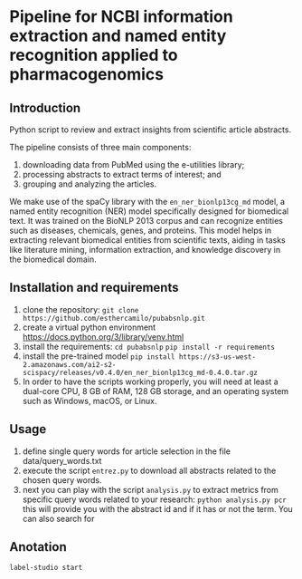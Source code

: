 # Pipeline for NCBI information extraction and named entity recognition applied to pharmacogenomics

## Introduction

Python script to review and extract insights from scientific article abstracts.

The pipeline consists of three main components: 
1. downloading data from PubMed using the e-utilities library; 
2. processing abstracts to extract terms of interest; and 
3. grouping and analyzing the articles.

We make use of the spaCy library with the `en_ner_bionlp13cg_md` model, a named entity recognition (NER) model
specifically designed for biomedical text. It was trained on the BioNLP 2013 corpus and can recognize entities such
as diseases, chemicals, genes, and proteins. This model helps in extracting relevant biomedical entities from 
scientific texts, aiding in tasks like literature mining, information extraction, and knowledge discovery in the
biomedical domain.

## Installation and requirements

1. clone the repository:
    ```git clone https://github.com/esthercamilo/pubabsnlp.git```
2. create a virtual python environment
    https://docs.python.org/3/library/venv.html
3. install the requirements:
    ```cd pubabsnlp```
    ```pip install -r requirements```
4. install the pre-trained model
    ```pip install https://s3-us-west-2.amazonaws.com/ai2-s2-scispacy/releases/v0.4.0/en_ner_bionlp13cg_md-0.4.0.tar.gz```
5. In order to have the scripts working properly, you will need at least a dual-core CPU, 
   8 GB of RAM, 128 GB storage, and an operating system such as Windows, macOS, or Linux.

## Usage

1. define single query words for article selection in the file data/query_words.txt
2. execute the script `entrez.py` to download all abstracts related to the chosen query words. 
3. next you can play with the script `analysis.py` to extract metrics from specific query words related to your research:
    ```python analysis.py pcr```
    this will provide you with the abstract id and if it has or not the term. You can also search for 

## Anotation

`label-studio start`
